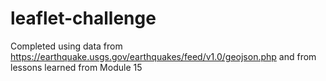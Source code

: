 # leaflet-challenge
Completed using data from https://earthquake.usgs.gov/earthquakes/feed/v1.0/geojson.php and from lessons learned from Module 15
